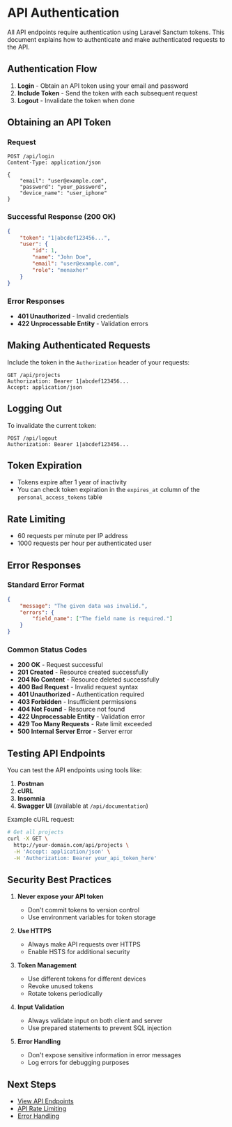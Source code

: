 # API Authentication

All API endpoints require authentication using Laravel Sanctum tokens. This document explains how to authenticate and make authenticated requests to the API.

## Authentication Flow

1. **Login** - Obtain an API token using your email and password
2. **Include Token** - Send the token with each subsequent request
3. **Logout** - Invalidate the token when done

## Obtaining an API Token

### Request
```http
POST /api/login
Content-Type: application/json

{
    "email": "user@example.com",
    "password": "your_password",
    "device_name": "user_iphone"
}
```

### Successful Response (200 OK)
```json
{
    "token": "1|abcdef123456...",
    "user": {
        "id": 1,
        "name": "John Doe",
        "email": "user@example.com",
        "role": "menaxher"
    }
}
```

### Error Responses
- **401 Unauthorized** - Invalid credentials
- **422 Unprocessable Entity** - Validation errors

## Making Authenticated Requests

Include the token in the `Authorization` header of your requests:

```http
GET /api/projects
Authorization: Bearer 1|abcdef123456...
Accept: application/json
```

## Logging Out

To invalidate the current token:

```http
POST /api/logout
Authorization: Bearer 1|abcdef123456...
```

## Token Expiration

- Tokens expire after 1 year of inactivity
- You can check token expiration in the `expires_at` column of the `personal_access_tokens` table

## Rate Limiting

- 60 requests per minute per IP address
- 1000 requests per hour per authenticated user

## Error Responses

### Standard Error Format
```json
{
    "message": "The given data was invalid.",
    "errors": {
        "field_name": ["The field name is required."]
    }
}
```

### Common Status Codes
- **200 OK** - Request successful
- **201 Created** - Resource created successfully
- **204 No Content** - Resource deleted successfully
- **400 Bad Request** - Invalid request syntax
- **401 Unauthorized** - Authentication required
- **403 Forbidden** - Insufficient permissions
- **404 Not Found** - Resource not found
- **422 Unprocessable Entity** - Validation error
- **429 Too Many Requests** - Rate limit exceeded
- **500 Internal Server Error** - Server error

## Testing API Endpoints

You can test the API endpoints using tools like:

1. **Postman**
2. **cURL**
3. **Insomnia**
4. **Swagger UI** (available at `/api/documentation`)

Example cURL request:

```bash
# Get all projects
curl -X GET \
  http://your-domain.com/api/projects \
  -H 'Accept: application/json' \
  -H 'Authorization: Bearer your_api_token_here'
```

## Security Best Practices

1. **Never expose your API token**
   - Don't commit tokens to version control
   - Use environment variables for token storage
   
2. **Use HTTPS**
   - Always make API requests over HTTPS
   - Enable HSTS for additional security
   
3. **Token Management**
   - Use different tokens for different devices
   - Revoke unused tokens
   - Rotate tokens periodically

4. **Input Validation**
   - Always validate input on both client and server
   - Use prepared statements to prevent SQL injection

5. **Error Handling**
   - Don't expose sensitive information in error messages
   - Log errors for debugging purposes

## Next Steps

- [View API Endpoints](/docs/api/endpoints.md)
- [API Rate Limiting](/docs/api/rate-limiting.md)
- [Error Handling](/docs/api/error-handling.md)

